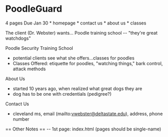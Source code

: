 # PoodleGuard
4 pages Due Jan 30
	* homepage
	* contact us
	* about us
	* classes

The client (Dr. Webster) wants...
Poodle training school -- "they're great watchdogs"

Poodle Security Training School
* potential clients see what she offers...classes for poodles
* Classes Offered: etiquette for poodles, "watching things," bark control, attack methods

About Us
* started 10 years ago, when realized what great dogs they are
* dog has to be one with credentials (pedigree?)

Contact Us
* cleveland ms, email (mailto:vwebster@deltastate.edu), address, phone number

== Other Notes ==
-- 1st page: index.html (pages should be single-name)
